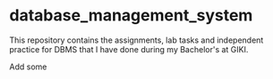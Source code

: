 # database_management_system
This repository contains the assignments, lab tasks and independent practice for DBMS that I have done during my Bachelor's at GIKI.

Add some